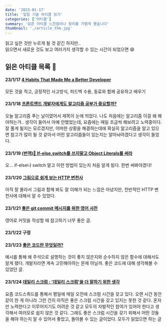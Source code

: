 ```yaml
---
date: '2023-01-17'
title: '일일 기술 아티클 읽기'
categories: ['아티클']
summary: '읽은 아티클 느낀점이나 정리를 가볍게 했습니다'
thumbnail: './article_thm.jpg'
---
```


읽고 싶은 것만 누르게 될 것 같긴 하지만.. </br>
읽으면서 새로운 것도 보고 여러가지 생각할 수 있는 시간이 되었으면 😄

## 읽은 아티클 목록 📰

#### 23/1/17 [4 Habits That Made Me a Better Developer](https://gvdgets.com/4-habits-that-made-me-a-better-developer-39b647903534)

모든 것을 적고, 긍정적인 사고방식, 피드백 수용, 동료와 함께 공유하고 배우기 </br>

#### 23/1/18 [프론트엔드 개발자에게도 알고리즘 공부가 중요할까?](https://wormwlrm.github.io/2022/05/28/Should-a-front-end-developer-learn-the-algorithm.html)

오늘 알고리즘 푸는 날이였어서 제목이 눈에 띄었다. 나도 처음에는 알고리즘 이걸 왜 해야하는가.. 생각이 들어서 아예 안했었는데, 요즘에는 매일 조금씩 해보려고 노력중이다. 잘 풀게 될지는 모르겠지만, 어떠한 상황을 해결하는데에 확실히 알고리즘을 알고 있으면 참고가 많이 될 것 같아서 어떤 알고리즘들이 있는지는 알아놔야겠다고 생각이 들었다. </br>

#### 23/1/19 [(번역)🧐 If-else,switch를 쓰지말고 Object Literals를 써라](https://wormwlrm.github.io/2022/05/28/Should-a-front-end-developer-learn-the-algorithm.html)

오... if-else나 switch 말고 이런 방법이 있는지 처음 알게 됬다. 한번 써봐야겠다!</br>

#### 23/1/20 [그림으로 쉽게 보는 HTTP 변천사](https://brunch.co.kr/@swimjiy/39)

아직 잘 몰라서 그림과 함께 봐도 잘 이해가 되는 느낌은 아녔지만, 전반적인 HTTP 변천사에 대해서 알 수 있었다.</br>

#### 23/1/21 [좋은 git commit 메시지를 위한 영어 사전](https://blog.ull.im/engineering/2019/03/10/logs-on-git.html)

영어로 커밋을 작성할 때 참고하기 너무 좋은 글.</br>

#### 23/1/22 구정

#### 23/1/23 [좋은 코드란 무엇일까?](https://jbee.io/etc/what-is-good-code/)

예시를 통해 왜 주석으로 설명하는 것이 좋지 않은지와 순수하지 않은 함수에 대해서도 알게 됐다. 개발자라면 계속 고민해야하는 문제 아닐까. 좋은 코드에 대해 생각해볼 수 있었던 글.</br>

#### 23/1/24 [데일리 스크럼 : '데일리 스크럼'을 더 잘하기 위한 생각](https://helloworld.kurly.com/blog/daily-scrum-thinking/)

요즘 코드스쿼드를 통해서 평일에 매일 오전에 스크럼 시간을 갖고 있다. 오랜 시간 동안 같이 한 게 아니라 그런 건지 아직은 좋은 스크럼 시간을 갖고 있지는 못한 것 같다. 혼자만 노력한다고 이루어지기도 어려운 것 같고 모두의 자발적인 참여가 있어야 한다고 생각해서 여러모로 쉽지 않은 것 같다. 그래도 좋은 스크럼 시간을 갖기 위해서 어떤 것들을 해야 하는지 알 수 있어서 좋았고, 돌아볼 수 있는 글이었다. 모두가 읽었으면 하는 글</br>
